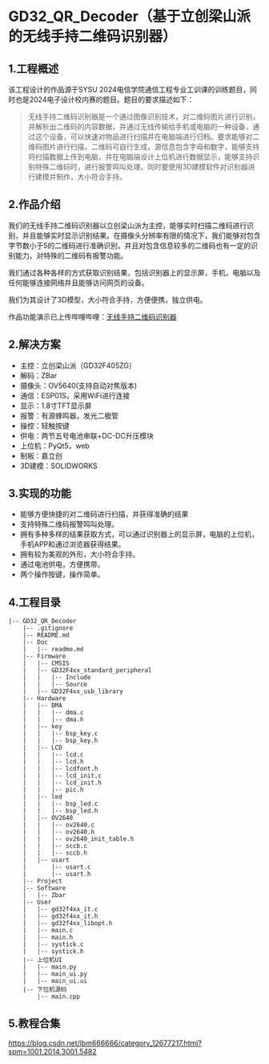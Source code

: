 # GD32_QR_Decoder（基于立创梁山派的无线手持二维码识别器）

## 1.工程概述

该工程设计的作品源于SYSU 2024电信学院通信工程专业工训课的训练题目，同时也是2024电子设计校内赛的题目。题目的要求描述如下：

>无线手持二维码识别器是一个通过图像识别技术，对二维码图片进行识别，并解析出二维码的内容数据，并通过无线传输给手机或电脑的一种设备，通过这个设备，可以快速对物品进行扫描并在电脑端进行归档。要求能够对二维码图片进行扫描，二维码可自行生成，源信息包含字母和数字，能够支持将扫描数据上传到电脑，并在电脑端设计上位机进行数据显示，能够支持识别特殊二维码时，进行报警鸣叫处理，同时要使用3D建模软件对识别器进行建模并制作，大小符合手持。

## 2.作品介绍
我们的无线手持二维码识别器以立创梁山派为主控，能够实时扫描二维码进行识别，并且能够实时显示识别结果。在摄像头分辨率有限的情况下，我们能够对包含字节数小于5的二维码进行准确识别，并且对包含信息较多的二维码也有一定的识别能力。对特殊的二维码有报警功能。

我们通过各种各样的方式获取识别结果，包括识别器上的显示屏，手机，电脑以及任何能够连接网络并且能够访问网页的设备。

我们为其设计了3D模型，大小符合手持，方便便携，独立供电。

作品功能演示已上传哔哩哔哩：[无线手持二维码识别器](https://www.bilibili.com/video/BV1Lm3GeSESb/)

## 2.解决方案
+ 主控：立创梁山派（GD32F405ZG）
+ 解码：ZBar
+ 摄像头：OV5640(支持自动对焦版本)
+ 通信：ESP01S，采用WiFi进行连接
+ 显示：1.8寸TFT显示屏
+ 报警：有源蜂鸣器，发光二极管
+ 操控：轻触按键
+ 供电：两节五号电池串联+DC-DC升压模块
+ 上位机：PyQt5，web
+ 制板：嘉立创
+ 3D建模：SOLIDWORKS

## 3.实现的功能
+ 能够方便快捷的对二维码进行扫描，并获得准确的结果
+ 支持特殊二维码报警鸣叫处理。
+ 拥有多种多样的结果获取方式，可以通过识别器上的显示屏，电脑的上位机，手机APP和通过浏览器获得结果。
+ 拥有较为美观的外形，大小符合手持。
+ 通过电池供电，方便携带。
+ 两个操作按键，操作简单。


## 4.工程目录
```
|-- GD32_QR_Decoder
    |-- .gitignore
    |-- README.md
    |-- Doc
    |   |-- readme.md
    |-- Firmware
    |   |-- CMSIS
    |   |-- GD32F4xx_standard_peripheral
    |   |   |-- Include
    |   |   |-- Source
    |   |-- GD32F4xx_usb_library
    |-- Hardware
    |   |-- DMA
    |   |   |-- dma.c
    |   |   |-- dma.h
    |   |-- key
    |   |   |-- bsp_key.c
    |   |   |-- bsp_key.h
    |   |-- LCD
    |   |   |-- lcd.c
    |   |   |-- lcd.h
    |   |   |-- lcdfont.h
    |   |   |-- lcd_init.c
    |   |   |-- lcd_init.h
    |   |   |-- pic.h
    |   |-- led
    |   |   |-- bsp_led.c
    |   |   |-- bsp_led.h
    |   |-- OV2640
    |   |   |-- ov2640.c
    |   |   |-- ov2640.h
    |   |   |-- ov2640_init_table.h
    |   |   |-- sccb.c
    |   |   |-- sccb.h
    |   |-- usart
    |       |-- usart.c
    |       |-- usart.h
    |-- Project
    |-- Software
    |   |-- Zbar
    |-- User
    |   |-- gd32f4xx_it.c
    |   |-- gd32f4xx_it.h
    |   |-- gd32f4xx_libopt.h
    |   |-- main.c
    |   |-- main.h
    |   |-- systick.c
    |   |-- systick.h
    |-- 上位机UI
    |   |-- main.py
    |   |-- main_ui.py
    |   |-- main_ui.ui
    |-- 下位机源码
        |-- main.cpp

```

## 5.教程合集

https://blog.csdn.net/lbm666666/category_12677217.html?spm=1001.2014.3001.5482